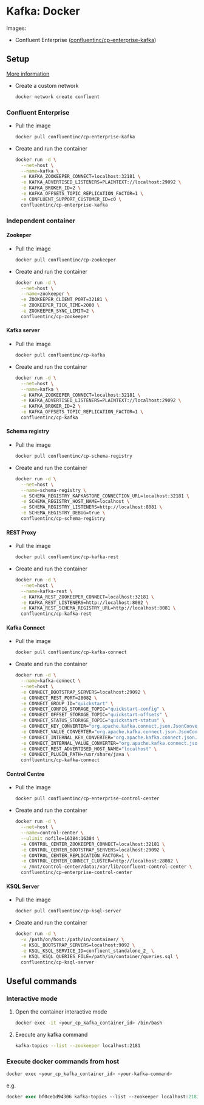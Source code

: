 # Kafka: Docker

Images:

- Confluent Enterprise ([confluentinc/cp-enterprise-kafka](https://hub.docker.com/r/confluentinc/cp-enterprise-kafka/))

## Setup

[More information](https://docs.confluent.io/current/installation/docker/docs/quickstart.html#getting-started-with-docker-client)

- Create a custom network

  ```sh
  docker network create confluent
  ```

### Confluent Enterprise

- Pull the image

  ```sh
  docker pull confluentinc/cp-enterprise-kafka
  ```

- Create and run the container

  ```sh
  docker run -d \
    --net=host \
    --name=kafka \
    -e KAFKA_ZOOKEEPER_CONNECT=localhost:32181 \
    -e KAFKA_ADVERTISED_LISTENERS=PLAINTEXT://localhost:29092 \
    -e KAFKA_BROKER_ID=2 \
    -e KAFKA_OFFSETS_TOPIC_REPLICATION_FACTOR=1 \
    -e CONFLUENT_SUPPORT_CUSTOMER_ID=c0 \
    confluentinc/cp-enterprise-kafka
  ```

### Independent container

#### Zookeper

- Pull the image

  ```sh
  docker pull confluentinc/cp-zookeeper
  ```

- Create and run the container

  ```sh
  docker run -d \
    --net=host \
    --name=zookeeper \
    -e ZOOKEEPER_CLIENT_PORT=32181 \
    -e ZOOKEEPER_TICK_TIME=2000 \
    -e ZOOKEEPER_SYNC_LIMIT=2 \
    confluentinc/cp-zookeeper
  ```

#### Kafka server

- Pull the image

  ```sh
  docker pull confluentinc/cp-kafka
  ```

- Create and run the container

  ```sh
  docker run -d \
    --net=host \
    --name=kafka \
    -e KAFKA_ZOOKEEPER_CONNECT=localhost:32181 \
    -e KAFKA_ADVERTISED_LISTENERS=PLAINTEXT://localhost:29092 \
    -e KAFKA_BROKER_ID=2 \
    -e KAFKA_OFFSETS_TOPIC_REPLICATION_FACTOR=1 \
    confluentinc/cp-kafka
  ```

#### Schema registry

- Pull the image

  ```sh
  docker pull confluentinc/cp-schema-registry
  ```

- Create and run the container

  ```sh
  docker run -d \
    --net=host \
    --name=schema-registry \
    -e SCHEMA_REGISTRY_KAFKASTORE_CONNECTION_URL=localhost:32181 \
    -e SCHEMA_REGISTRY_HOST_NAME=localhost \
    -e SCHEMA_REGISTRY_LISTENERS=http://localhost:8081 \
    -e SCHEMA_REGISTRY_DEBUG=true \
    confluentinc/cp-schema-registry
  ```

#### REST Proxy

- Pull the image

  ```sh
  docker pull confluentinc/cp-kafka-rest
  ```

- Create and run the container

  ```sh
  docker run -d \
    --net=host \
    --name=kafka-rest \
    -e KAFKA_REST_ZOOKEEPER_CONNECT=localhost:32181 \
    -e KAFKA_REST_LISTENERS=http://localhost:8082 \
    -e KAFKA_REST_SCHEMA_REGISTRY_URL=http://localhost:8081 \
    confluentinc/cp-kafka-rest
  ```

#### Kafka Connect

- Pull the image

  ```sh
  docker pull confluentinc/cp-kafka-connect
  ```

- Create and run the container

  ```sh
  docker run -d \
    --name=kafka-connect \
    --net=host \
    -e CONNECT_BOOTSTRAP_SERVERS=localhost:29092 \
    -e CONNECT_REST_PORT=28082 \
    -e CONNECT_GROUP_ID="quickstart" \
    -e CONNECT_CONFIG_STORAGE_TOPIC="quickstart-config" \
    -e CONNECT_OFFSET_STORAGE_TOPIC="quickstart-offsets" \
    -e CONNECT_STATUS_STORAGE_TOPIC="quickstart-status" \
    -e CONNECT_KEY_CONVERTER="org.apache.kafka.connect.json.JsonConverter" \
    -e CONNECT_VALUE_CONVERTER="org.apache.kafka.connect.json.JsonConverter" \
    -e CONNECT_INTERNAL_KEY_CONVERTER="org.apache.kafka.connect.json.JsonConverter" \
    -e CONNECT_INTERNAL_VALUE_CONVERTER="org.apache.kafka.connect.json.JsonConverter" \
    -e CONNECT_REST_ADVERTISED_HOST_NAME="localhost" \
    -e CONNECT_PLUGIN_PATH=/usr/share/java \
    confluentinc/cp-kafka-connect
  ```

#### Control Centre

- Pull the image

  ```sh
  docker pull confluentinc/cp-enterprise-control-center
  ```

- Create and run the container

  ```sh
  docker run -d \
    --net=host \
    --name=control-center \
    --ulimit nofile=16384:16384 \
    -e CONTROL_CENTER_ZOOKEEPER_CONNECT=localhost:32181 \
    -e CONTROL_CENTER_BOOTSTRAP_SERVERS=localhost:29092 \
    -e CONTROL_CENTER_REPLICATION_FACTOR=1 \
    -e CONTROL_CENTER_CONNECT_CLUSTER=http://localhost:28082 \
    -v /mnt/control-center/data:/var/lib/confluent-control-center \
    confluentinc/cp-enterprise-control-center
  ```

#### KSQL Server

- Pull the image

  ```sh
  docker pull confluentinc/cp-ksql-server
  ```

- Create and run the container

  ```sh
  docker run -d \
    -v /path/on/host:/path/in/container/ \
    -e KSQL_BOOTSTRAP_SERVERS=localhost:9092 \
    -e KSQL_KSQL_SERVICE_ID=confluent_standalone_2_ \
    -e KSQL_KSQL_QUERIES_FILE=/path/in/container/queries.sql \
    confluentinc/cp-ksql-server
  ```

## Useful commands

### Interactive mode

1. Open the container interactive mode

   ```sh
   docker exec -it <your_cp_kafka_container_id> /bin/bash
   ```

2. Execute any kafka command

   ```sh
   kafka-topics --list --zookeeper localhost:2181
   ```

### Execute docker commands from host

```sh
docker exec <your_cp_kafka_container_id> <your-kafka-command>
```

e.g.

```ps
docker exec bf0ce1d94306 kafka-topics --list --zookeeper localhost:2181
```
